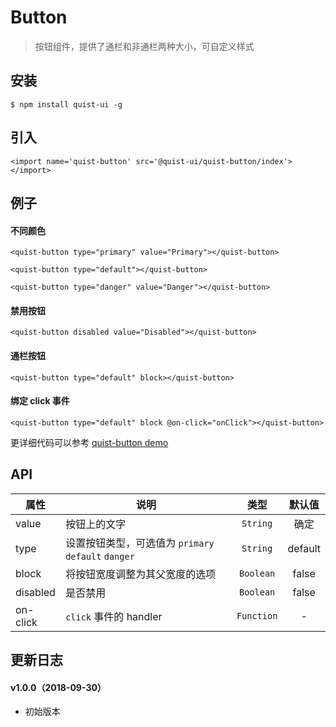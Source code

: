 # Button

> 按钮组件，提供了通栏和非通栏两种大小，可自定义样式


## 安装

```js{4}
$ npm install quist-ui -g
```

## 引入
```js{4}
<import name='quist-button' src='@quist-ui/quist-button/index'></import>
```

## 例子

#### 不同颜色

```js{4}
<quist-button type="primary" value="Primary"></quist-button>

<quist-button type="default"></quist-button>

<quist-button type="danger" value="Danger"></quist-button>
```

#### 禁用按钮

```js{4}
<quist-button disabled value="Disabled"></quist-button>
```

#### 通栏按钮

```js{4}
<quist-button type="default" block></quist-button>
```

#### 绑定 click 事件

```js{4}
<quist-button type="default" block @on-click="onClick"></quist-button>
```

更详细代码可以参考 [quist-button demo](https://github.com/JDsecretFE/quist-ui/tree/master/src/Button/index.ux)

## API 

| 属性 | 说明 | 类型 | 默认值 |
|-------------|------------|:--------:|:-----:|
| value | 按钮上的文字 | `String` | 确定 |
| type | 设置按钮类型，可选值为 `primary` `default` `danger` | `String` | default |
| block | 将按钮宽度调整为其父宽度的选项 | `Boolean` | false |
| disabled | 是否禁用 | `Boolean` | false |
| on-click | `click` 事件的 handler | `Function` | - |


## 更新日志

#### v1.0.0（2018-09-30）
* 初始版本
